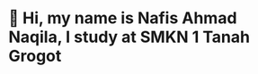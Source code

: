 <h1 >👋 Hi, my name is Nafis Ahmad Naqila, I study at SMKN 1 Tanah Grogot</h1>
<!---
Nafisan13/Nafisan13 is a ✨ special ✨ repository because its `README.md` (this file) appears on your GitHub profile.
You can click the Preview link to take a look at your changes.
--->
